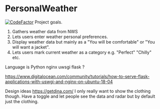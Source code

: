 # PersonalWeather
[![CodeFactor](https://www.codefactor.io/repository/github/hype-armor/personalweather/badge)](https://www.codefactor.io/repository/github/hype-armor/personalweather)
Project goals.
1. Gathers weather data from NWS
2. Lets users enter weather personal preferences.
3. Display weather data but mainly as a "You will be comfortable" or "You will want a jacket".
4. Lets users mark current weather as a category e.g. "Perfect" "Chilly" etc.

Language is Python nginx uwsgi flask ?

https://www.digitalocean.com/community/tutorials/how-to-serve-flask-applications-with-uswgi-and-nginx-on-ubuntu-18-04

Design ideas
https://getdina.com/
I only really want to show the clothing though. 
Have a toggle and let people see the data and radar but by default just the clothing.
